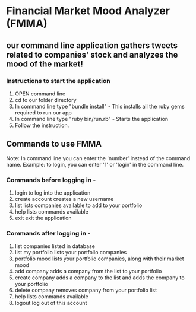 # Financial Market Mood Analyzer (FMMA)
## our command line application gathers tweets related to companies' stock and analyzes the mood of the market!

### Instructions to start the application

1. OPEN command line
2. cd to our folder directory
3. In command line type "bundle install" - This installs all the ruby gems required to run our app
4. In command line type "ruby bin/run.rb" - Starts the application
5. Follow the instruction.


## Commands to use FMMA

Note: In command line you can enter the 'number' instead of the command name.
Example: to login, you can enter '1' or 'login' in the command line.


### Commands before logging in -

1. login                                 to log into the application
2. create account                        creates a new username
3. list                                  lists companies available to add to your portfolio
4. help                                  lists commands available
5. exit                                  exit the application



### Commands after logging in -

1. list                                  companies listed in database
2. list my portfolio                     lists your portfolio companies
3. portfolio mood                        lists your portfolio companies, along with their market mood
4. add company                           adds a company from the list to your portfolio
5. create company                        adds a company to the list and adds the company to your portfolio
6. delete company                        removes company from your portfolio list
7. help                                  lists commands available
8. logout                                log out of this account
